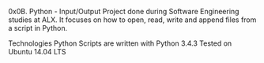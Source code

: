 0x0B. Python - Input/Output
Project done during Software Engineering studies at ALX. It focuses on how to open, read, write and append files from a script in Python.

Technologies
Python Scripts are written with Python 3.4.3
Tested on Ubuntu 14.04 LTS
